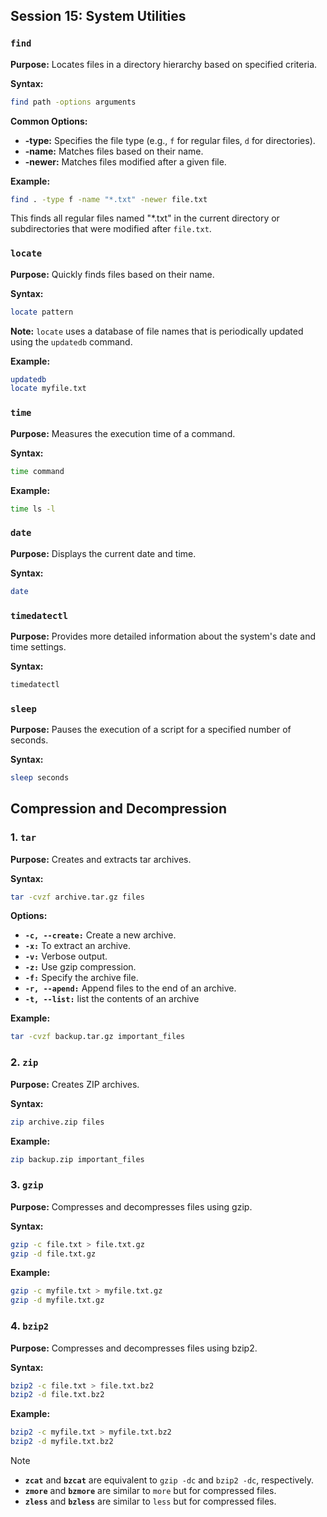 ## Session 15: System Utilities

### `find`

**Purpose:** Locates files in a directory hierarchy based on specified criteria.

**Syntax:**
```bash
find path -options arguments
```

**Common Options:**

* **-type:** Specifies the file type (e.g., `f` for regular files, `d` for directories).
* **-name:** Matches files based on their name.
* **-newer:** Matches files modified after a given file.

**Example:**
```bash
find . -type f -name "*.txt" -newer file.txt
```
This finds all regular files named "*.txt" in the current directory or subdirectories that were modified after `file.txt`.

### `locate`

**Purpose:** Quickly finds files based on their name.

**Syntax:**
```bash
locate pattern
```

**Note:** `locate` uses a database of file names that is periodically updated using the `updatedb` command.

**Example:**
```bash
updatedb
locate myfile.txt
```

### `time`

**Purpose:** Measures the execution time of a command.

**Syntax:**
```bash
time command
```

**Example:**
```bash
time ls -l
```

### `date`

**Purpose:** Displays the current date and time.

**Syntax:**
```bash
date
```

### `timedatectl`

**Purpose:** Provides more detailed information about the system's date and time settings.

**Syntax:**
```bash
timedatectl
```

### `sleep`

**Purpose:** Pauses the execution of a script for a specified number of seconds.

**Syntax:**
```bash
sleep seconds
```

## Compression and Decompression

### 1. `tar`

**Purpose:** Creates and extracts tar archives.

**Syntax:**
```bash
tar -cvzf archive.tar.gz files
```

**Options:**
* **`-c, --create:`** Create a new archive.
* **`-x:`** To extract an archive.
* **`-v:`** Verbose output.
* **`-z:`** Use gzip compression.
* **`-f:`** Specify the archive file.
* **`-r, --apend:`** Append files to the end of an archive.
* **`-t, --list:`** list the contents of an archive

**Example:**
```bash
tar -cvzf backup.tar.gz important_files
```

### 2. `zip`

**Purpose:** Creates ZIP archives.

**Syntax:**
```bash
zip archive.zip files
```

**Example:**
```bash
zip backup.zip important_files
```

### 3. `gzip`

**Purpose:** Compresses and decompresses files using gzip.

**Syntax:**
```bash
gzip -c file.txt > file.txt.gz
gzip -d file.txt.gz
```

**Example:**
```bash
gzip -c myfile.txt > myfile.txt.gz
gzip -d myfile.txt.gz
```

### 4. `bzip2`

**Purpose:** Compresses and decompresses files using bzip2.

**Syntax:**
```bash
bzip2 -c file.txt > file.txt.bz2
bzip2 -d file.txt.bz2
```

**Example:**
```bash
bzip2 -c myfile.txt > myfile.txt.bz2
bzip2 -d myfile.txt.bz2
```

> [!NOTE]
> * **`zcat`** and **`bzcat`** are equivalent to `gzip -dc` and `bzip2 -dc`, respectively.
> * **`zmore`** and **`bzmore`** are similar to `more` but for compressed files.
> * **`zless`** and **`bzless`** are similar to `less` but for compressed files.
